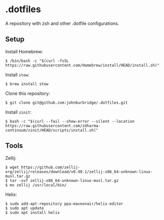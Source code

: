 # .dotfiles

A repository with zsh and other .dotfile configurations.

## Setup

Install Homebrew:
```
$ /bin/bash -c "$(curl -fsSL https://raw.githubusercontent.com/Homebrew/install/HEAD/install.sh)"
```

Install `stow`:
```
$ brew install stow
```

Clone this repository:
```
$ git clone git@github.com:johnburbridge/.dotfiles.git
```

Install `zinit`:
```
$ bash -c "$(curl --fail --show-error --silent --location https://raw.githubusercontent.com/zdharma-continuum/zinit/HEAD/scripts/install.sh)"
```

## Tools

Zellij:

```
$ wget https://github.com/zellij-org/zellij/releases/download/v0.40.1/zellij-x86_64-unknown-linux-musl.tar.gz
$ tar -xvf zellij-x86_64-unknown-linux-musl.tar.gz
$ mv zellij /usr/local/bin/
```

Helix:
```
$ sudo add-apt-repository ppa:maveonair/helix-editor
$ sudo apt update
$ sudo apt install helix
```
